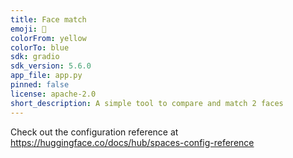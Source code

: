 ```yaml
---
title: Face match
emoji: 🚀
colorFrom: yellow
colorTo: blue
sdk: gradio
sdk_version: 5.6.0
app_file: app.py
pinned: false
license: apache-2.0
short_description: A simple tool to compare and match 2 faces
---
```


Check out the configuration reference at https://huggingface.co/docs/hub/spaces-config-reference
